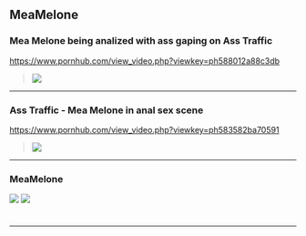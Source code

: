 ## MeaMelone
### Mea Melone being analized with ass gaping on Ass Traffic
https://www.pornhub.com/view_video.php?viewkey=ph588012a88c3db
>![](https://ci.phncdn.com/videos/201701/19/102826462/original/(m=ecuKGgaaaa)(mh=tefGVT7NdEjgkYZU)12.jpg)
---
### Ass Traffic - Mea Melone in anal sex scene
https://www.pornhub.com/view_video.php?viewkey=ph583582ba70591
>![](https://ci.phncdn.com/videos/201611/23/97011252/original/(m=ecuKGgaaaa)(mh=H74FNJJG_YDaPgAv)8.jpg)
---
### MeaMelone
![](https://i9.fuskator.com/large/nRRS2jX-Unu/Brunette-Mea-Melone-Enjoying-Anal-7.jpg)
![](https://i9.fuskator.com/large/nRRS2jX-Unu/Brunette-Mea-Melone-Enjoying-Anal-9.jpg)
### 

>![]()
---
